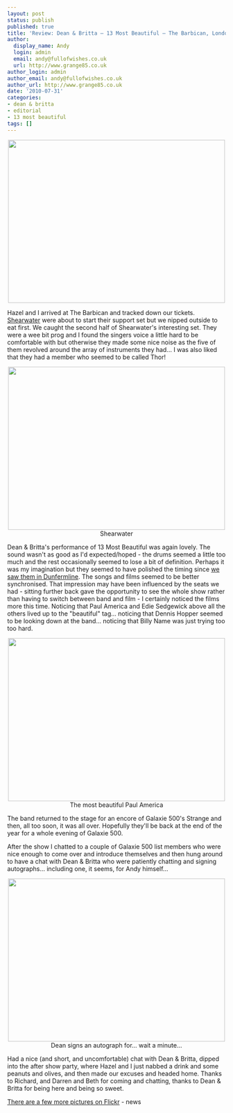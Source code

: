 ```yaml
---
layout: post
status: publish
published: true
title: 'Review: Dean & Britta – 13 Most Beautiful – The Barbican, London'
author:
  display_name: Andy
  login: admin
  email: andy@fullofwishes.co.uk
  url: http://www.grange85.co.uk
author_login: admin
author_email: andy@fullofwishes.co.uk
author_url: http://www.grange85.co.uk
date: '2010-07-31'
categories:
- dean & britta
- editorial
- 13 most beautiful
tags: []
---
```

<div>
<div style="text-align: center"><a href="http://www.flickr.com/photos/grange85/4845185642/"><img src="https://farm5.static.flickr.com/4154/4845185642_6cd4ce4693.jpg" border="0" height="375" width="500" /></a></div>
<p>Hazel and I arrived at The Barbican and tracked down our tickets. <a href="http://shearwatermusic.com/">Shearwater</a> were about to start their support set but we nipped outside to eat first. We caught the second half of Shearwater&#039;s interesting set. They were a wee bit prog and I found the singers voice a little hard to be comfortable with but otherwise they made some nice noise as the five of them revolved around the array of instruments they had... I was also liked that they had a member who seemed to be called Thor!<br />
<div style="text-align: center"><a href="http://www.flickr.com/photos/grange85/4845185406/in/photostream/"><img src="https://farm5.static.flickr.com/4108/4845185406_69633f43dc.jpg" border="0" height="375" width="500" /></a><br />Shearwater</div>
<p>Dean & Britta&#039;s performance of 13 Most Beautiful was again lovely. The sound wasn&#039;t as good as I&#039;d expected/hoped - the drums seemed a little too much and the rest occasionally seemed to lose a bit of definition. Perhaps it was my imagination but they seemed to have polished the timing since <a href="/2009/07/09/13-most-beautiful-at-the-carnegie-hall-in-dunfermline/">we saw them in Dunfermline</a>. The songs and films seemed to be better synchronised. That impression may have been influenced by the seats we had - sitting further back gave the opportunity to see the whole show rather than having to switch between band and film - I certainly noticed the films more this time. Noticing that Paul America and Edie Sedgewick above all the others lived up to the "beautiful" tag... noticing that Dennis Hopper seemed to be looking down at the band... noticing that Billy Name was just trying too too hard.<br />
<div style="text-align: center"><a href="http://www.flickr.com/photos/grange85/4845185552/in/photostream/"><img src="https://farm5.static.flickr.com/4133/4845185552_355210c7f8.jpg" border="0" height="375" width="500" /></a><br />The most beautiful Paul America</div>
<p>The band returned to the stage for an encore of Galaxie 500&#039;s Strange and then, all too soon, it was all over. Hopefully they&#039;ll be back at the end of the year for a whole evening of Galaxie 500.
<div style="text-align: center"></div>
<p />After the show I chatted to a couple of Galaxie 500 list members who were nice enough to come over and introduce themselves and then hung around to have a chat with Dean & Britta who were patiently chatting and signing autographs... including one, it seems, for Andy himself...<br />
<div style="text-align: center"><a href="http://www.flickr.com/photos/grange85/4845186272/in/photostream/"><img src="https://farm5.static.flickr.com/4148/4845186272_efc575b531.jpg" border="0" height="375" width="500" /></a><br />Dean signs an autograph for... wait a minute... </div>
<p>Had a nice (and short, and uncomfortable) chat with Dean & Britta, dipped into the after show party, where Hazel and I just nabbed a drink and some peanuts and olives, and then made our excuses and headed home. Thanks to Richard, and Darren and Beth for coming and chatting, thanks to Dean & Britta for being here and being so sweet.
<p /> <a href="http://www.flickr.com/photos/grange85/sets/72157624618926790/with/4845186272/">There are a few more pictures on Flickr</a>
- news
</p></div>

